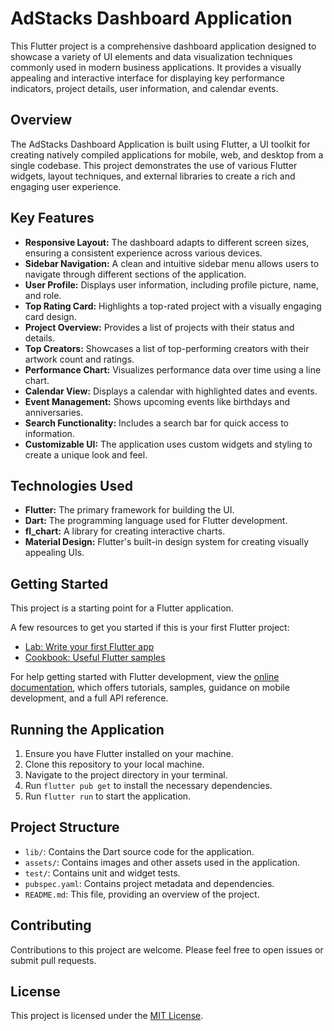 # AdStacks Dashboard Application

This Flutter project is a comprehensive dashboard application designed to showcase a variety of UI elements and data visualization techniques commonly used in modern business applications. It provides a visually appealing and interactive interface for displaying key performance indicators, project details, user information, and calendar events.

## Overview

The AdStacks Dashboard Application is built using Flutter, a UI toolkit for creating natively compiled applications for mobile, web, and desktop from a single codebase. This project demonstrates the use of various Flutter widgets, layout techniques, and external libraries to create a rich and engaging user experience.

## Key Features

*   **Responsive Layout:** The dashboard adapts to different screen sizes, ensuring a consistent experience across various devices.
*   **Sidebar Navigation:** A clean and intuitive sidebar menu allows users to navigate through different sections of the application.
*   **User Profile:** Displays user information, including profile picture, name, and role.
*   **Top Rating Card:** Highlights a top-rated project with a visually engaging card design.
*   **Project Overview:** Provides a list of projects with their status and details.
*   **Top Creators:** Showcases a list of top-performing creators with their artwork count and ratings.
*   **Performance Chart:** Visualizes performance data over time using a line chart.
*   **Calendar View:** Displays a calendar with highlighted dates and events.
*   **Event Management:** Shows upcoming events like birthdays and anniversaries.
*   **Search Functionality:** Includes a search bar for quick access to information.
*   **Customizable UI:** The application uses custom widgets and styling to create a unique look and feel.

## Technologies Used

*   **Flutter:** The primary framework for building the UI.
*   **Dart:** The programming language used for Flutter development.
*   **fl\_chart:** A library for creating interactive charts.
*   **Material Design:** Flutter's built-in design system for creating visually appealing UIs.

## Getting Started

This project is a starting point for a Flutter application.

A few resources to get you started if this is your first Flutter project:

-   [Lab: Write your first Flutter app](https://docs.flutter.dev/get-started/codelab)
-   [Cookbook: Useful Flutter samples](https://docs.flutter.dev/cookbook)

For help getting started with Flutter development, view the [online documentation](https://docs.flutter.dev/), which offers tutorials, samples, guidance on mobile development, and a full API reference.

## Running the Application

1.  Ensure you have Flutter installed on your machine.
2.  Clone this repository to your local machine.
3.  Navigate to the project directory in your terminal.
4.  Run `flutter pub get` to install the necessary dependencies.
5.  Run `flutter run` to start the application.

## Project Structure

*   `lib/`: Contains the Dart source code for the application.
*   `assets/`: Contains images and other assets used in the application.
*   `test/`: Contains unit and widget tests.
*   `pubspec.yaml`: Contains project metadata and dependencies.
*   `README.md`: This file, providing an overview of the project.

## Contributing

Contributions to this project are welcome. Please feel free to open issues or submit pull requests.

## License

This project is licensed under the [MIT License](LICENSE).